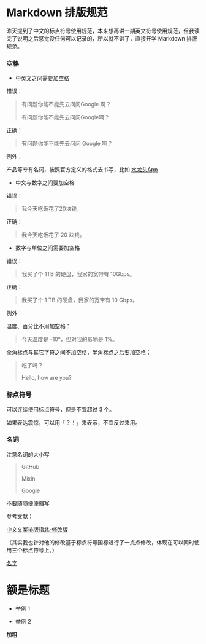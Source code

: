 # Markdown 排版规范

昨天提到了中文的标点符号使用规范，本来想再讲一期英文符号使用规范，但我读完了说明之后感觉没任何可以记录的，所以就不讲了，直接开学 Markdown 排版规范。

### 空格

* 中英文之间需要加空格

错误：

> 有问题你能不能先去问问Google 啊？
>
> 有问题你能不能先去问问Google啊？

正确：

> 有问题你能不能先去问问 Google 啊？

例外：

产品等专有名词，按照官方定义的格式去书写，比如 [水龙头App](https://app.exinearn.com/invite/6GAKFZ?source=poster)

* 中文与数字之间要加空格

错误：

> 我今天吃饭花了20块钱。

正确：

> 我今天吃饭花了 20 块钱。

* 数字与单位之间需要加空格

错误：

> 我买了个 1TB 的硬盘，我家的宽带有 10Gbps。

正确：

> 我买了个 1 TB 的硬盘，我家的宽带有 10 Gbps。

例外：

温度、百分比不用加空格：

> 今天温度是 -10°，但对我的影响是 1%。

全角标点与其它字符之间不加空格，半角标点之后要加空格：

> 吃了吗？
>
> Hello, how are you?

### 标点符号

可以连续使用标点符号，但是不宜超过 3 个。

如果表达震惊，可以用「？！」来表示，不宜反过来用。

### 名词

注意名词的大小写

> GitHub
>
> Mixin
>
> Google

不要随随便便缩写

参考文献：

[中文文案排版指北-修改版](https://github.com/sparanoid/chinese-copywriting-guidelines)

（其实我也针对他的修改基于标点符号国标进行了一点点修改，体现在可以同时使用三个标点符号上。）





[名字](www.baidu.com)





# 额是标题

* 举例 1

* 举例 2

**加粗**
